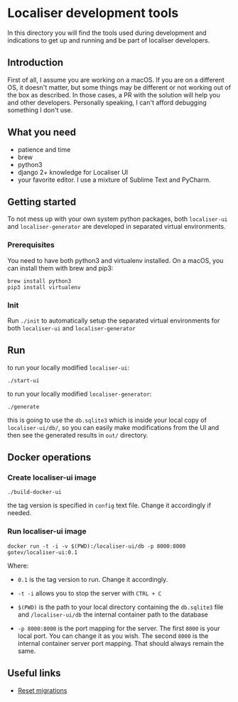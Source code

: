 # Localiser development tools
In this directory you will find the tools used during development and indications to get up and running and be part of localiser developers.

## Introduction
First of all, I assume you are working on a macOS. If you are on a different OS, it doesn't matter, but some things may be different or not working out of the box as described. In those cases, a PR with the solution will help you and other developers. Personally speaking, I can't afford debugging something I don't use.

## What you need
* patience and time
* brew
* python3
* django 2+ knowledge for Localiser UI
* your favorite editor. I use a mixture of Sublime Text and PyCharm.

## Getting started
To not mess up with your own system python packages, both `localiser-ui` and `localiser-generator` are developed in separated virtual environments. 

### Prerequisites
You need to have both python3 and virtualenv installed. On a macOS, you can install them with brew and pip3:

```
brew install python3
pip3 install virtualenv
```

### Init

Run `./init` to automatically setup the separated virtual environments for both `localiser-ui` and `localiser-generator`

## Run
to run your locally modified `localiser-ui`:

`./start-ui`

to run your locally modified `localiser-generator`:

`./generate`

this is going to use the `db.sqlite3` which is inside your local copy of `localiser-ui/db/`, so you can easily make modifications from the UI and then see the generated results in `out/` directory.

## Docker operations
### Create localiser-ui image

```
./build-docker-ui
```
the tag version is specified in `config` text file. Change it accordingly if needed.

### Run localiser-ui image
```
docker run -t -i -v $(PWD):/localiser-ui/db -p 8000:8000 gotev/localiser-ui:0.1
```

Where:

* `0.1` is the tag version to run. Change it accordingly.

* `-t -i` allows you to stop the server with `CTRL + C`

* `$(PWD)` is the path to your local directory containing the `db.sqlite3` file and `/localiser-ui/db` the internal container path to the database
* `-p 8000:8000` is the port mapping for the server. The first `8000` is your local port. You can change it as you wish. The second `8000` is the internal container server port mapping. That should always remain the same.


## Useful links
* [Reset migrations](https://simpleisbetterthancomplex.com/tutorial/2016/07/26/how-to-reset-migrations.html)
